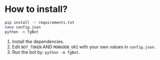 # How to install?
```bash
pip install -r requirements.txt
nano config.json
python -m TgBot
```
1. Install the dependencies.
2. Edit `BOT_TOKEN` AND `MONGODB_URI` with your own values in `config.json`.
3. Run the bot by: `python -m TgBot`.
